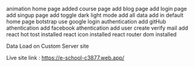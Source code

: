animation home page added
course page add
blog page add
login page add
singup page add
toggle dark light mode add
all data add in default home page
botstrap use
google login authentication add
gitHub athentication add
facebook athentication add
user create
verify mail add
react hot tost installed
react icon installed
react router dom installed


Data Load on Custom Server site

Live site link : https://e-school-c3877.web.app/
